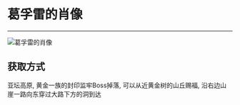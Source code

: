 # 葛孚雷的肖像

---

![葛孚雷的肖像](../images/葛孚雷的肖像.png)

## 获取方式

亚坛高原, 黄金一族的封印监牢Boss掉落, 可以从近黄金树的山丘赐福, 沿右边山崖一路向东穿过大路下方的洞到达